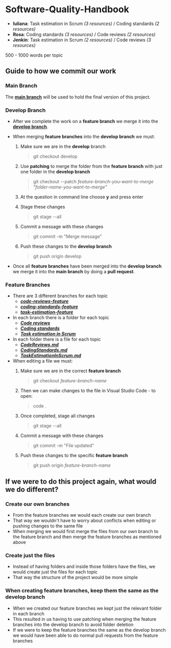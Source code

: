 # Software-Quality-Handbook

- **Iuliana**: Task estimation in Scrum _(3 resources)_ / Coding standards _(2 resources)_
- **Rosa**: Coding standards _(3 resources)_ / Code reviews _(2 resources)_
- **Jenkin**: Task estimation in Scrum _(2 resources)_ / Code reviews _(3 resources)_

500 - 1000 words per topic

## Guide to how we commit our work

### Main Branch

The [**main branch**](/tree/main) will be used to hold the final version of this project.

### Develop Branch

- After we complete the work on a **feature branch** we merge it into the [**develop branch**](/tree/develop).
- When merging **feature branches** into the **develop branch** we must:
  1. Make sure we are in the **develop** branch

        > git checkout develop

  2. Use **patching** to merge the folder from the **feature branch** with just one folder in the **develop branch**

        > git checkout --patch *feature-branch-you-want-to-merge* *"folder-name-you-want-to-merge"*

  3. At the question in command line choose **y** and press enter
  4. Stage these changes

        > git stage --all

  5. Commit a message with these changes

        > git commit -m "Merge message"

  6. Push these changes to the **develop branch**

        > git push origin develop
        
- Once all **feature branches** have been merged into the **develop branch** we merge it into the **main branch** by doing a **pull request**.

### Feature Branches

- There are 3 different branches for each topic
  - [***code-reviews-feature***](/tree/code-reviews-feature)
  - [***coding-standards-feature***](/tree/coding-standards-feature)
  - [***task-estimation-feature***](/tree/task-estimation-feature)
- In each branch there is a folder for each topic
  - [***Code reviews***](/tree/code-reviews-feature/Code%20reviews)
  - [***Coding standards***](/tree/develop/Coding%20standards)
  - [***Task estimation in Scrum***](/task-estimation-feature/Task%20estimation%20in%20Scrum)
- In each folder there is a file for each topic
  - [***CodeReviews.md***](/blob/code-reviews-feature/Code%20reviews/CodeReviews.md)
  - [***CodingStandards.md***](/blob/coding-standards-feature/Coding%20standards/CodingStandards.md)
  - [***TaskEstimationInScrum.md***](/blob/task-estimation-feature/Task%20estimation%20in%20Scrum/TaskEstimationInScrum.md)
- When editing a file we must:
  1. Make sure we are in the correct **feature branch**

        > git checkout *feature-branch-name*

  2. Then we can make changes to the file in Visual Studio Code - to open:

        > code .

  3. Once completed, stage all changes 

        > git stage --all

  4. Commit a message with these changes

        > git commit -m "File updated"

  5. Push these changes to the specific **feature branch**

        > git push origin *feature-branch-name*


## If we were to do this project again, what would we do different?

### Create our own branches
- From the feature branches we would each create our own branch
- That way we wouldn't have to worry about conflicts when editing or pushing changes to the same file
- When merging we would first merge the files from our own branch to the feature branch and then merge the feature branches as mentioned above

### Create just the files
- Instead of having folders and inside those folders have the files, we would create just the files for each topic
- That way the structure of the project would be more simple

### When creating feature branches, keep them the same as the develop branch
- When we created our feature branches we kept just the relevant folder in each branch
- This resulted in us having to use patching when merging the feature branches into the develop branch to avoid folder deletion
- If we were to keep the feature branches the same as the develop branch we would have been able to do normal pull requests from the feature branches
